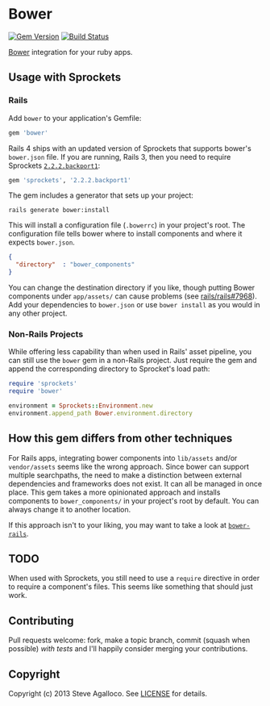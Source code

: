 # Bower
[![Gem Version](https://badge.fury.io/rb/bower.png)][gem] [![Build Status](https://travis-ci.org/stve/bower.png?branch=master)][travis]

[Bower](http://bower.io) integration for your ruby apps.

## Usage with Sprockets

### Rails

Add `bower` to your application's Gemfile:

```ruby
gem 'bower'
```

Rails 4 ships with an updated version of Sprockets that supports bower's `bower.json` file. If you are running, Rails 3, then you need to require Sprockets [`2.2.2.backport1`](http://rubygems.org/gems/sprockets/versions/2.2.2.backport1):

```ruby
gem 'sprockets', '2.2.2.backport1'
```

The gem includes a generator that sets up your project:

    rails generate bower:install

This will install a configuration file (`.bowerrc`) in your project's root. The configuration file tells bower where to install components and where it expects `bower.json`.

```json
{
  "directory"  : "bower_components"
}

```

You can change the destination directory if you like, though putting Bower components under `app/assets/` can cause problems (see [rails/rails#7968](https://github.com/rails/rails/pull/7968)). Add your dependencies to `bower.json` or use `bower install` as you would in any other project.

### Non-Rails Projects

While offering less capability than when used in Rails' asset pipeline, you can still use the `bower` gem in a non-Rails project. Just require the gem and append the corresponding directory to Sprocket's load path:

```ruby
require 'sprockets'
require 'bower'

environment = Sprockets::Environment.new
environment.append_path Bower.environment.directory
```

## How this gem differs from other techniques

For Rails apps, integrating bower components into `lib/assets` and/or `vendor/assets` seems like the wrong approach. Since bower can support multiple searchpaths, the need to make a distinction between external dependencies and frameworks does not exist. It can all be managed in once place. This gem takes a more opinionated approach and installs components to `bower_components/` in your project's root by default. You can always change it to another location.

If this approach isn't to your liking, you may want to take a look at [`bower-rails`](https://github.com/rharriso/bower-rails/).

## TODO

When used with Sprockets, you still need to use a `require` directive in order to require a component's files. This seems like something that should just work.

## Contributing

Pull requests welcome: fork, make a topic branch, commit (squash when possible) *with tests* and I'll happily consider merging your contributions.

## Copyright

Copyright (c) 2013 Steve Agalloco. See [LICENSE](LICENSE.md) for details.

[gem]: https://rubygems.org/gems/bower
[travis]: http://travis-ci.org/stve/bower
